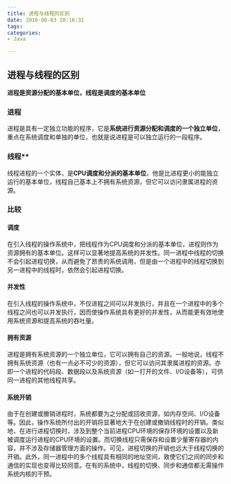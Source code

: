 ```yaml
---
title: 进程与线程的区别
date: 2016-06-03 20:16:31
tags:
categories:
- Java

---
```

## 进程与线程的区别
**进程是资源分配的基本单位，线程是调度的基本单位**
### 进程
进程是具有一定独立功能的程序，它是**系统进行资源分配和调度的一个独立单位**，重点在系统调度和单独的单位，也就是说进程是可以独立运行的一段程序。
### 线程**
线程进程的一个实体，是**CPU调度和分派的基本单位**，他是比进程更小的能独立运行的基本单位，线程自己基本上不拥有系统资源，但它可以访问隶属进程的资源。

<!-- more -->

### 比较
#### 调度
在引入线程的操作系统中，把线程作为CPU调度和分派的基本单位，进程则作为资源拥有的基本单位。这样可以显著地提高系统的并发性。同一进程中线程的切换不会引起进程切换，从而避免了昂贵的系统调用，但是由一个进程中的线程切换到另一进程中的线程时，依然会引起进程切换。
#### 并发性
在引入线程的操作系统中，不仅进程之间可以并发执行，并且在一个进程中的多个线程之间也可以并发执行，因而使操作系统具有更好的并发性，从而能更有效地使用系统资源和提高系统的吞吐量。
#### 拥有资源
进程是拥有系统资源的一个独立单位，它可以拥有自己的资源。一般地说，线程不拥有系统资源（也有一点必不可少的资源），但它可以访问其隶属进程的资源。亦即一个进程的代码段、数据段以及系统资源（如一打开的文件、I/O设备等），可供同一进程的其他线程共享。
#### 系统开销
由于在创建或撤销进程时，系统都要为之分配或回收资源，如内存空间、I/O设备等。因此，操作系统所付出的开销将显著地大于在创建或撤销线程时的开销。类似地，在进行进程切换时，涉及到整个当前进程CPU环境的保存环境的设置以及新被调度运行进程的CPU环境的设置。而切换线程只需保存和设置少量寄存器的内容，并不涉及存储器管理方面的操作。可见，进程切换的开销也远大于线程切换的开销。此外，同一进程中的多个线程具有相同的地址空间，致使它们之间的同步和通信的实现也变得比较同意。在有的系统中，线程的切换、同步和通信都无需操作系统内核的干预。
